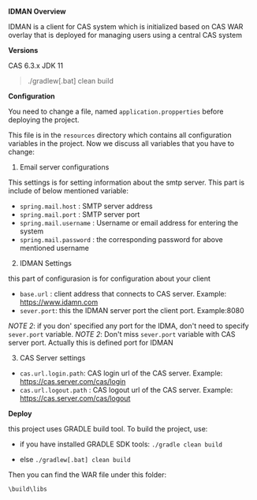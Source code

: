 **IDMAN Overview**

IDMAN is a client for CAS system which is initialized based on CAS WAR overlay that is deployed for managing users using a central CAS system

**Versions**

CAS 6.3.x
JDK 11



> ./gradlew[.bat] clean build 

**Configuration**

You need to change a file, named `application.propperties` before deploying the project.

This file is in the `resources` directory which contains all configuration variables in the project. Now we discuss all variables that you have to change:

1.  Email server configurations

This settings is for setting information about the smtp server. This part is include of below mentioned variable:
*  `spring.mail.host` : SMTP server address
*  `spring.mail.port` : SMTP server port
*  `spring.mail.username` : Username or email address for entering the system
*  `spring.mail.password` : the corresponding password for above mentioned username

2.  IDMAN Settings

this part of configurasion is for configuration about your client
*  `base.url` : client address that connects to CAS server. Example: https://www.idamn.com
*  `sever.port`: this the IDMAN server port the client port. Example:8080

*NOTE 2*: if you don' specified any port for the IDMA, don't need to specify `sever.port` variable.
*NOTE 2*: Don't miss `sever.port` variable with CAS server port. Actually this is defined port for IDMAN

3.  CAS Server settings
*  `cas.url.login.path`: CAS login url of the CAS server. Example: https://cas.server.com/cas/login
*  `cas.url.logout.path` : CAS logout url of the CAS server. Example: https://cas.server.com/cas/logout




**Deploy**

this project uses GRADLE build tool. To build the project, use:

* if you have installed GRADLE SDK tools:
`./gradle clean build`

* else
 `./gradlew[.bat] clean build`

Then you can find the WAR file under this folder:

`\build\libs`




